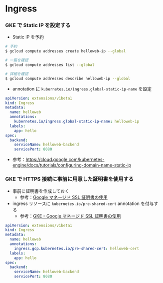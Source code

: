 # Ingress

### GKE で Static IP を設定する

- Static IP を予約

```bash
# 予約
$ gcloud compute addresses create helloweb-ip --global

# 一覧を確認
$ gcloud compute addresses list --global

# 詳細を確認
$ gcloud compute addresses describe helloweb-ip --global
```

- annotation に `kubernetes.io/ingress.global-static-ip-name` を設定

```yaml
apiVersion: extensions/v1beta1
kind: Ingress
metadata:
  name: helloweb
  annotations:
    kubernetes.io/ingress.global-static-ip-name: helloweb-ip
  labels:
    app: hello
spec:
  backend:
    serviceName: helloweb-backend
    servicePort: 8080
```

- 参考：https://cloud.google.com/kubernetes-engine/docs/tutorials/configuring-domain-name-static-ip

### GKE で HTTPS 接続に事前に用意した証明書を使用する

- 事前に証明書を作成しておく
  - 参考：[Google マネージド SSL 証明書の使用](https://cloud.google.com/load-balancing/docs/ssl-certificates/google-managed-certs)
- ingress リソースに `kubernetes.io/pre-shared-cert` annotation を付与する
  - 参考：[GKE - Google マネージド SSL 証明書の使用](https://cloud.google.com/kubernetes-engine/docs/how-to/managed-certs)

```yaml
apiVersion: extensions/v1beta1
kind: Ingress
metadata:
  name: helloweb
  annotations:
    ingress.gcp.kubernetes.io/pre-shared-cert: helloweb-cert
  labels:
    app: hello
spec:
  backend:
    serviceName: helloweb-backend
    servicePort: 8080
```


